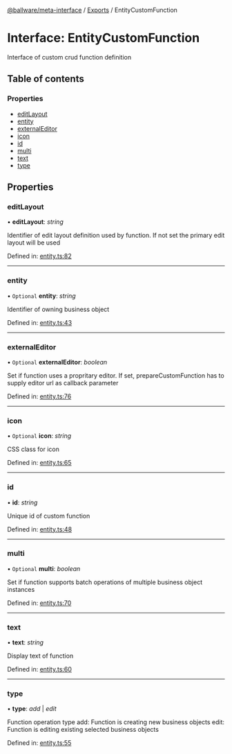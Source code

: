 [@ballware/meta-interface](../README.md) / [Exports](../modules.md) / EntityCustomFunction

# Interface: EntityCustomFunction

Interface of custom crud function definition

## Table of contents

### Properties

- [editLayout](entitycustomfunction.md#editlayout)
- [entity](entitycustomfunction.md#entity)
- [externalEditor](entitycustomfunction.md#externaleditor)
- [icon](entitycustomfunction.md#icon)
- [id](entitycustomfunction.md#id)
- [multi](entitycustomfunction.md#multi)
- [text](entitycustomfunction.md#text)
- [type](entitycustomfunction.md#type)

## Properties

### editLayout

• **editLayout**: *string*

Identifier of edit layout definition used by function.
If not set the primary edit layout will be used

Defined in: [entity.ts:82](https://github.com/ballware/ballware-client/blob/c28ad0b/packages/meta-interface/src/entity.ts#L82)

___

### entity

• `Optional` **entity**: *string*

Identifier of owning business object

Defined in: [entity.ts:43](https://github.com/ballware/ballware-client/blob/c28ad0b/packages/meta-interface/src/entity.ts#L43)

___

### externalEditor

• `Optional` **externalEditor**: *boolean*

Set if function uses a propritary editor.
If set, prepareCustomFunction has to supply editor url as callback parameter

Defined in: [entity.ts:76](https://github.com/ballware/ballware-client/blob/c28ad0b/packages/meta-interface/src/entity.ts#L76)

___

### icon

• `Optional` **icon**: *string*

CSS class for icon

Defined in: [entity.ts:65](https://github.com/ballware/ballware-client/blob/c28ad0b/packages/meta-interface/src/entity.ts#L65)

___

### id

• **id**: *string*

Unique id of custom function

Defined in: [entity.ts:48](https://github.com/ballware/ballware-client/blob/c28ad0b/packages/meta-interface/src/entity.ts#L48)

___

### multi

• `Optional` **multi**: *boolean*

Set if function supports batch operations of multiple business object instances

Defined in: [entity.ts:70](https://github.com/ballware/ballware-client/blob/c28ad0b/packages/meta-interface/src/entity.ts#L70)

___

### text

• **text**: *string*

Display text of function

Defined in: [entity.ts:60](https://github.com/ballware/ballware-client/blob/c28ad0b/packages/meta-interface/src/entity.ts#L60)

___

### type

• **type**: *add* \| *edit*

Function operation type
add: Function is creating new business objects
edit: Function is editing existing selected business objects

Defined in: [entity.ts:55](https://github.com/ballware/ballware-client/blob/c28ad0b/packages/meta-interface/src/entity.ts#L55)
